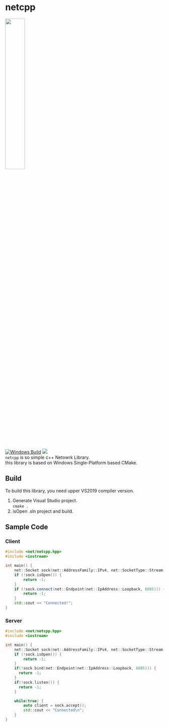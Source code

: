 # netcpp
<image src="https://github.com/index1207/netcpp/assets/63224377/5adcc63a-50e2-42a7-bcd5-d568ff1500a9" width="35%"> <br>
[![Windows Build](https://github.com/index1207/netcpp/actions/workflows/cmake-windows-platform.yml/badge.svg?branch=release)](https://github.com/index1207/netcpp/actions/workflows/cmake-windows-platform.yml) ![](https://img.shields.io/badge/language-C++20-blue)<br>
`netcpp` is so simple c++ Netowrk Library. <br>
this library is based on Windows Single-Platform based CMake.

## Build
To build this library, you need upper VS2019 compiler version.
1. Generate Visual Studio project. <br>
`cmake .`
2. isOpen .sln project and build.

## Sample Code

### Client
```cpp
#include <net/netcpp.hpp>
#include <iostream>

int main() {
    net::Socket sock(net::AddressFamily::IPv4, net::SocketType::Stream);
    if (!sock.isOpen()) {
        return -1;
    }
    if (!sock.connect(net::Endpoint(net::IpAddress::Loopback, 8085))) {
        return -1;
    }
    std::cout << "Connected!";
}
```

### Server
```cpp
#include <net/netcpp.hpp>
#include <iostream>

int main() {
    net::Socket sock(net::AddressFamily::IPv4, net::SocketType::Stream);
    if (!sock.isOpen()) {
        return -1;
    }
    if(!sock.bind(net::Endpoint(net::IpAddress::Loopback, 8085))) {
      return -1;
    }
    if(!sock.listen()) {
      return -1;
    }

    while(true) {
        auto client = sock.accept();
        std::cout << "Connected\n";
    }
}
```
